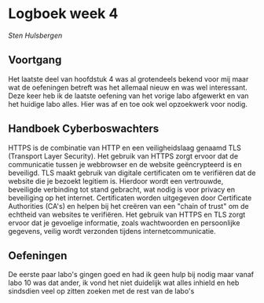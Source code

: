 # Logboek week 4

_Sten Hulsbergen_

## Voortgang

Het laatste deel van hoofdstuk 4 was al grotendeels bekend voor mij maar wat de oefeningen betreft was het allemaal nieuw en was wel interessant. Deze keer heb ik de laatste oefening van het vorige labo afgewerkt en van het huidige labo alles. Hier was af en toe ook wel opzoekwerk voor nodig.

## Handboek Cyberboswachters

HTTPS is de combinatie van HTTP en een veiligheidslaag genaamd TLS (Transport Layer Security). Het gebruik van HTTPS zorgt ervoor dat de communicatie tussen je webbrowser en de website geëncrypteerd is en beveiligd. TLS maakt gebruik van digitale certificaten om te verifiëren dat de website die je bezoekt legitiem is. Hierdoor wordt een vertrouwde, beveiligde verbinding tot stand gebracht, wat nodig is voor privacy en beveiliging op het internet. Certificaten worden uitgegeven door Certificate Authorities (CA's) en helpen bij het creëren van een "chain of trust" om de echtheid van websites te verifiëren. Het gebruik van HTTPS en TLS zorgt ervoor dat je gevoelige informatie, zoals wachtwoorden en persoonlijke gegevens, veilig wordt verzonden tijdens internetcommunicatie.

## Oefeningen

De eerste paar labo's gingen goed en had ik geen hulp bij nodig maar vanaf labo 10 was dat ander, ik vond het niet duidelijk wat alles inhield en heb sindsdien veel op zitten zoeken met de rest van de labo's
